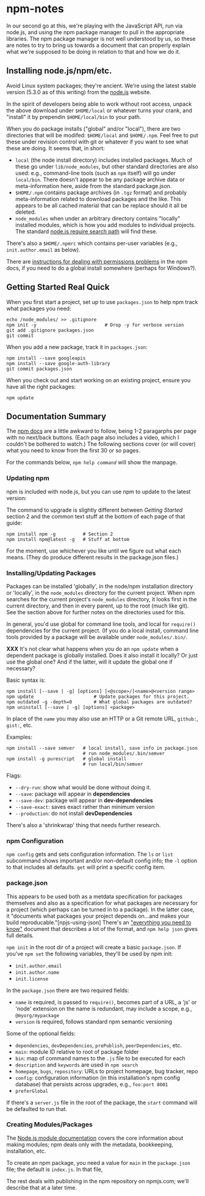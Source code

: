 npm-notes
=========

In our second go at this, we're playing with the JavaScript API, run via
node.js, and using the npm package manager to pull in the appropriate
libraries. The npm package manager is not well understood by us, so
these are notes to try to bring us towards a document that can properly
explain what we're supposed to be doing in relation to that and how we
do it.


Installing node.js/npm/etc.
---------------------------

Avoid Linux system packages; they're ancient. We're using the
latest stable version (5.3.0 as of this writing) from the
[node.js](https://nodejs.org/en/) website.

In the spirit of developers being able to work without root access,
unpack the above download under `$HOME/local` or whatever turns your
crank, and "install" it by prependin `$HOME/local/bin` to your path.

When you do package installs ("global" and/or "local"), there are two
directories that will be modifed: `$HOME/local` and `$HOME/.npm`. Feel
free to put these under revision control with git or whatever if you
want to see what these are doing. It seems that, in short:

* `local` (the node install directory) includes installed
  packages. Much of these go under `lib/node_modules`, but other
  standard directories are also used: e.g., command-line tools (such
  as `npm` itself) will go under `local/bin`. There doesn't appear to
  be any package archive data or meta-information here, aside from the
  standard package.json.
* `$HOME/.npm` contains package archives (in `.tgz` format) and probably
  meta-information related to download packages and the like. This
  appears to be all cached material that can be replace should it all be
  deleted.
* `node_modules` when under an arbitrary directory contains "locally"
  installed modules, which is how you add modules to individual
  projects. The standard [node.js require search path][node_modules]
  will find these.
  
[node_modules]: https://nodejs.org/api/modules.html#modules_loading_from_node_modules_folders

There's also a `$HOME/.npmrc` which contains per-user variables (e.g.,
`init.author.email` as below).

There are [instructions for dealing with permissions
problems](https://docs.npmjs.com/getting-started/fixing-npm-permissions)
in the npm docs, if you need to do a global install somewhere (perhaps
for Windows?).


Getting Started Real Quick
--------------------------

When you first start a project, set up to use `packages.json` to help
npm track what packages you need:

    echo /node_modules/ >> .gitignore
    npm init -y                         # Drop -y for verbose version
    git add .gitignore packages.json
    git commit

When you add a new package, track it in `packages.json`:

    npm install --save googleapis
    npm install --save google-auth-library
    git commit packages.json

When you check out and start working on an existing project, ensure you
have all the right packages:

    npm update


Documentation Summary
---------------------

The [npm docs](https://docs.npmjs.com/) are a little awkward to follow,
being 1-2 paragarphs per page with no next/back buttons. (Each page also
includes a video, which I couldn't be bothered to watch.) The following
sections cover (or will cover) what you need to know from the first 30
or so pages.

For the commands below, `npm help `_`command`_ will show the manpage.

### Updating npm

npm is included with node.js, but you can use npm to update to the
latest version:

The command to upgrade is slightly different between _Getting Started_
section 2 and the common text stuff at the bottom of each page of that
guide:

    npm install npm -g          # Section 2
    npm install npm@latest -g   # Stuff at bottom

For the moment, use whichever you like until we figure out what each
means. (They do produce different results in the package.json files.)

### Installing/Updating Packages

Packages can be installed 'globally', in the node/npm installation
directory or 'locally', in the `node_modules` directory for the current
project. When npm searches for the current project's `node_modules`
directory, it looks first in the current directory, and then in every
parent, up to the root (much like git). See the section above for further
notes on the directories used for this.

In general, you'd use global for command line tools, and local for
`require()` dependencies for the current project. (If you do a local
install, command line tools provided by a package will be available
under `node_modules/.bin/`.

**XXX** It's not clear what happens when you do an `npm update` when
a dependent package is globally installed. Does it also install it
locally? Or just use the global one? And if the latter, will it update
the global one if necessary?

Basic syntax is:

    npm install [--save | -g] [options] [<@scope>/]<name>@<version range>
    npm update                      # Update packages for this project.
    npm outdated -g -depth=0        # What global packages are outdated?
    npm uninstall [--save | -g] [options] <package>

In place of the _`name`_ you may also use an HTTP or a Git remote URL,
`github:`, `gist:`, etc.

Examples:

    npm install --save semver   # local install, save info in package.json
                                # run node_modules/.bin/semver
    npm install -g purescript   # global install
                                # run local/bin/semver

Flags:
* `--dry-run`: show what would be done without doing it.
* `--save`: package will appear in **dependencies**
* `--save-dev`: package will appear in **dev-dependencies**
* `--save-exact`: saves exact rather than minimum version
* `--production`: do not install **devDependencies**

There's also a 'shrinkwrap' thing that needs further research.

### npm Configuration

`npm config` gets and sets configuration information. The `ls` or `list`
subcommand shows important and/or non-default config info; the `-l` option
to that includes all defaults. `get` will print a specific config item.

### package.json

This appears to be used both as a metdata specification for packages
themselves and also as a specification for what packages are necessary
for a project (which perhaps can be turned in to a package). In the
latter case, it "documents what packages your project depends on...and
makes your build reproducable."[npjs-using-json] There's an ["everything
you need to know"][npmjs-package.json] document that describes a lot of
the format, and `npm help json` gives full details.

[npmjs-using-json]: https://docs.npmjs.com/getting-started/using-a-package.json
[npmjs-package.json]: https://docs.npmjs.com/files/package.json

`npm init` in the root dir of a project will create a basic
`package.json`. If you've `npm set` the following variables, they'll
be used by npm init:
* `init.author.email`
* `init.author.name`
* `init.license`

In the `package.json` there are two required fields:

* `name` is required, is passed to `require()`, becomes part of a URL,
  a 'js' or 'node' extension on the name is redundant,
  may include a scope, e.g., `@myorg/mypackage`
* `version` is required, follows standard npm semantic versioning

Some of the optional fields:

* `dependencies`, `devDependencies`, `prePublish`, `peerDependencies`, etc.
* `main`: module ID relative to root of package folder
* `bin`: map of command names to the `.js` file to be executed for each
* `description` and `keywords` are used in `npm search`
* `homepage`, `bugs`, `repository`: URLs to project homepage, bug tracker,
  repo
* `config`: configuration information (in this installation's npm config
  database) that persists across upgrades, e.g., `foo:port 8001`
* `preferGlobal`

If there's a `server.js` file in the root of the package, the `start`
command will be defaulted to run that.

### Creating Modules/Packages

The [Node.js module documentation](https://nodejs.org/api/modules.html)
covers the core information about making modules; npm deals only with
the metadata, bookkeeping, installation, etc.

To create an npm package, you need a value for `main` in the
`package.json` file; the default is `index.js`. In that file,

The rest deals with publishing in the npm repository on npmjs.com;
we'll describe that at a later time.
